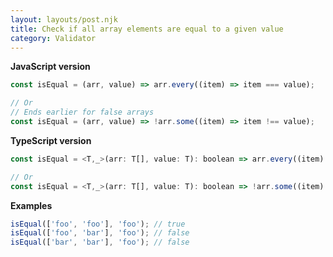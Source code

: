 ```yaml
---
layout: layouts/post.njk
title: Check if all array elements are equal to a given value
category: Validator
---
```


**JavaScript version**

```js
const isEqual = (arr, value) => arr.every((item) => item === value);

// Or
// Ends earlier for false arrays
const isEqual = (arr, value) => !arr.some((item) => item !== value);
```

**TypeScript version**

```js
const isEqual = <T,_>(arr: T[], value: T): boolean => arr.every((item) => item === value);

// Or
const isEqual = <T,_>(arr: T[], value: T): boolean => !arr.some((item) => item !== value);
```

**Examples**

```js
isEqual(['foo', 'foo'], 'foo'); // true
isEqual(['foo', 'bar'], 'foo'); // false
isEqual(['bar', 'bar'], 'foo'); // false
```
